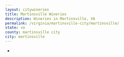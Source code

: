 ```yaml
---
layout: citywineries
title: Martinsville Wineries
description: Wineries in Martinsville, VA
permalink: /virginia/martinsville-city/martinsville/
state: va
county: martinsville city
city: martinsville
---
```

-
